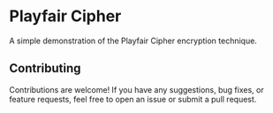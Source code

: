 # Playfair Cipher

A simple demonstration of the Playfair Cipher encryption technique.

## Contributing
Contributions are welcome! If you have any suggestions, bug fixes, or feature requests, feel free to open an issue or submit a pull request.
